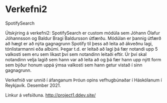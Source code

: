 # Verkefni2
SpotifySearch

Útskýring á verkefni2:
SpotifySearch er custom módúla sem Jóhann Ólafur Jóhannsson og Baldur Bragi Baldursson útfærðu. Módúlan er þannig útfærð að hægt er að nýta
gagnagrunn Spotify til þess að leita að ákveðnu lagi, tónlistarmanni eða albúmi. Þegar t.d. er leitað að lagi þá fær notandi upp 5 valkosti 
sem eru sem líkast því sem notandinn leitaði eftir. Úr því skal notandinn velja lagið sem hann var að leita að og þá fær hann upp nýtt form
sem býður honum uppá ýmsa valkosti sem hann getur vistað í sinn gagnagrunn.

Verkefnið var unnið í áfanganum Þróun opins vefhugbúnaðar í Háskólanum í Reykjavík. Desember 2021.

Linkur á vefsíðuna. http://project1.ddev.site/

